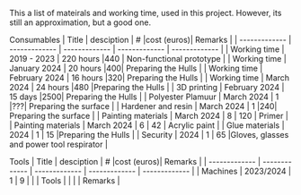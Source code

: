 This a list of mateirals and working time, used in this project. However, its still an approximation, but a good one.

Consumables
| Title  | desciption | #  |cost (euros)| Remarks |
| ------------- | ------------- | ------------- | ------------- | ------------- |
| Working time  | 2019 - 2023 | 220 hours  |440 | Non-functional prototype |
| Working time  | January 2024 | 20 hours  |400| Preparing the Hulls | 
| Working time  | February 2024 | 16 hours  |320| Preparing the Hulls |
| Working time  | March 2024 | 24 hours  |480 |Preparing the Hulls | 
| 3D printing  | February 2024 | 15 days  |2500| Preparing the Hulls | 
| Polyester Plamuur | March 2024 | 1  |???| Preparing the surface | 
| Hardener and resin | March 2024 | 1  |240| Preparing the surface | 
| Painting materials  | March 2024 | 8  | 120 | Primer |
| Painting materials  | March 2024 | 6  | 42 | Acrylic paint |
| Glue materials | 2024 | 1  | 15 |Preparing the Hulls |
| Security |  2024 | 1  | 65 |Gloves, glasses and power tool respirator |

Tools
| Title  | desciption | #  |cost (euros)| Remarks |
| ------------- | ------------- | ------------- | ------------- | ------------- |
| Machines | 2023/2024 | 1  | 9 |  |
| Tools  |  |   | | Remarks |







